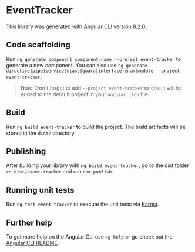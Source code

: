 # EventTracker

This library was generated with [Angular CLI](https://github.com/angular/angular-cli) version 8.2.0.

## Code scaffolding

Run `ng generate component component-name --project event-tracker` to generate a new component. You can also use `ng generate directive|pipe|service|class|guard|interface|enum|module --project event-tracker`.
> Note: Don't forget to add `--project event-tracker` or else it will be added to the default project in your `angular.json` file. 

## Build

Run `ng build event-tracker` to build the project. The build artifacts will be stored in the `dist/` directory.

## Publishing

After building your library with `ng build event-tracker`, go to the dist folder `cd dist/event-tracker` and run `npm publish`.

## Running unit tests

Run `ng test event-tracker` to execute the unit tests via [Karma](https://karma-runner.github.io).

## Further help

To get more help on the Angular CLI use `ng help` or go check out the [Angular CLI README](https://github.com/angular/angular-cli/blob/master/README.md).
